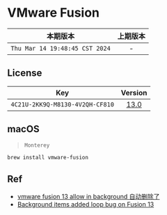# VMware Fusion

本期版本 | 上期版本
:---: | :---:
`Thu Mar 14 19:48:45 CST 2024` | -


## License

Key | Version
:---: | :---:
`4C21U-2KK9Q-M8130-4V2QH-CF810` | [13.0](https://customerconnect.vmware.com/en/downloads/info/slug/desktop_end_user_computing/vmware_fusion/13_0)


## macOS

> `Monterey`

```bash
brew install vmware-fusion
```


## Ref

* [vmware fusion 13 allow in background 自动删除了](https://www.google.com/search?q=vmware+fusion+13+allow+in+background+自动删除了&client=safari&ei=0ZJ3ZL6OHc-hoASQuoLoAw&start=10&sa=N&ved=2ahUKEwj-upPgmKD_AhXPEIgKHRCdAD0Q8NMDegQIHxAG&biw=1324&bih=890&dpr=1)
* [Background items added loop bug on Fusion 13](https://communities.vmware.com/t5/VMware-Fusion-Discussions/Background-items-added-loop-bug-on-Fusion-13/td-p/2940784)